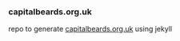 ### capitalbeards.org.uk ###
repo to generate [capitalbeards.org.uk](http://capitalbaerds.org.uk) using jekyll
